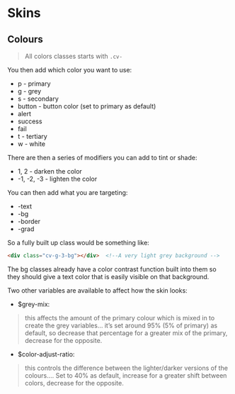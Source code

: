 # Skins 

## Colours 

> All colors classes starts with ```.cv-```

You then add which color you want to use:

* p - primary
* g - grey
* s - secondary
* button - button color (set to primary as default)
* alert
* success
* fail
* t - tertiary
* w - white

There are then a series of modifiers you can add to tint or shade:

* 1, 2 - darken the color
* -1, -2, -3 - lighten the color

You can then add what you are targeting:

* -text
* -bg
* -border
* -grad

So a fully built up class would be something like:

``` html
<div class="cv-g-3-bg"></div>  <!--A very light grey background -->
```
The bg classes already have a color contrast function built into them so they should give a text color that is easily visible on that background.

Two other variables are available to affect how the skin looks:

* $grey-mix:
> this affects the amount of the primary colour which is mixed in to create the grey variables… it’s set around 95% (5% of primary) as default,  so decrease that percentage for a greater mix of the primary, decrease for the opposite.

* $color-adjust-ratio:
> this controls the difference between the lighter/darker versions of the colours…. Set to 40% as default, increase for a greater shift between colors, decrease for the opposite.